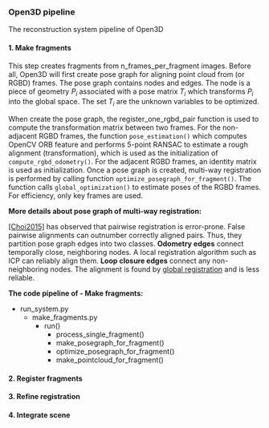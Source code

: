 ### Open3D pipeline

The reconstruction system pipeline of Open3D

#### 1. Make fragments

This step creates fragments from n_frames_per_fragment images. Before all, Open3D will first create pose graph for aligning point cloud from (or RGBD) frames. The pose graph contains nodes and edges. The node is a piece of geometry $P_{i}$ associated with a pose matrix $T_{i}$ which transforms $P_{i}$ into the global space. The set $T_{i}$ are the unknown variables to be optimized.

When create the pose graph, the register_one_rgbd_pair function is used to compute the transformation matrix between two frames. For the non-adjacent RGBD frames, the function `pose_estimation()` which computes OpenCV ORB feature and performs 5-point RANSAC to estimate a rough alignment (transformation), which is used as the initialization of `compute_rgbd_odometry()`. For the adjacent RGBD frames, an identity matrix is used as initialization. Once a pose graph is created, multi-way registration is performed by calling function `optimize_posegraph_for_fragment()`. The function calls `global_optimization()` to estimate poses of the RGBD frames. For efficiency, only key frames are used.

**More details about pose graph of multi-way registration:**

[[Choi2015\]](http://www.open3d.org/docs/release/tutorial/reference.html#choi2015) has observed that pairwise registration is error-prone. False pairwise alignments can outnumber correctly aligned pairs. Thus, they partition pose graph edges into two classes. **Odometry edges** connect temporally close, neighboring nodes. A local registration algorithm such as ICP can reliably align them. **Loop closure edges** connect any non-neighboring nodes. The alignment is found by [global registration](http://www.open3d.org/docs/release/tutorial/Advanced/global_registration.html#global-registration) and is less reliable.

**The code pipeline of - Make fragments:**
- run_system.py
  - make_fragments.py
    - run()
      - process_single_fragment()
      - make_posegraph_for_fragment()
      - optimize_posegraph_for_fragment()
      - make_pointcloud_for_fragment()


#### 2. Register fragments


#### 3. Refine registration

#### 4. Integrate scene
